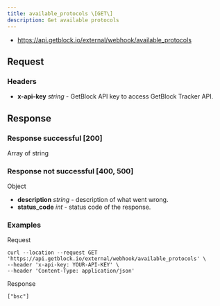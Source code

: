 ```yaml
---
title: available_protocols \[GET\]
description: Get available protocols
---
```


- https://api.getblock.io/external/webhook/available_protocols

## Request

### Headers

- **x-api-key** _string_ - GetBlock API key to access GetBlock Tracker API.

## Response

### Response successful [200]

Array of string

### Response not successful [400, 500]

Object
- **description** _string_ - description of what went wrong.
- **status_code** _int_ - status code of the response.

### Examples

Request

```
curl --location --request GET 'https://api.getblock.io/external/webhook/available_protocols' \
--header 'x-api-key: YOUR-API-KEY' \
--header 'Content-Type: application/json'
```

Response

```
["bsc"]
```

